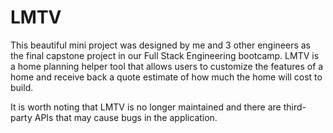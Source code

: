 # LMTV
This beautiful mini project was designed by me and 3 other engineers as the final capstone project in our Full Stack Engineering bootcamp. LMTV is a home planning helper tool that allows users to customize the features of a home and receive back a quote estimate of how much the home will cost to build. 

It is worth noting that LMTV is no longer maintained and there are third-party APIs that may cause bugs in the application.

